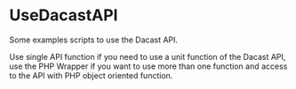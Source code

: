 UseDacastAPI
============

Some examples scripts to use the Dacast API.

Use single API function if you need to use a unit function of the Dacast API, use the PHP Wrapper if you want to use more than one function and access to the API with  PHP object oriented  function.


